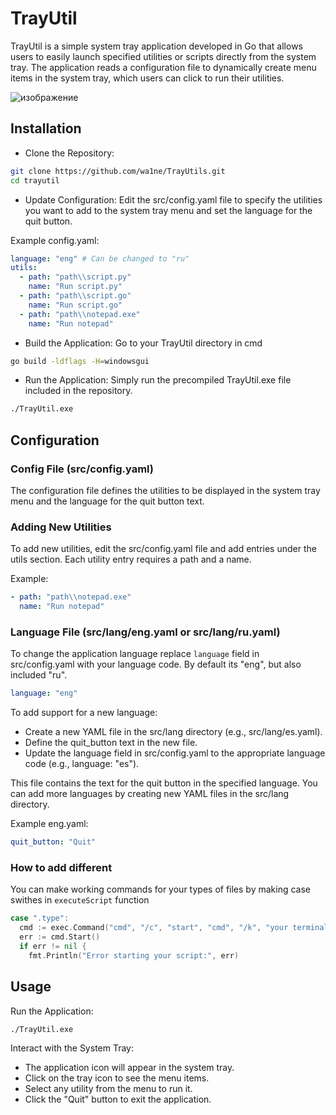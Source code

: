 # TrayUtil

TrayUtil is a simple system tray application developed in Go that allows users to easily launch specified utilities or scripts directly from the system tray. The application reads a configuration file to dynamically create menu items in the system tray, which users can click to run their utilities.

![изображение](https://github.com/wa1ne/TrayUtils/assets/124814881/297e50a8-23ec-458e-98d4-5c0ee3607607)

## Installation

* Clone the Repository:
```bash
git clone https://github.com/wa1ne/TrayUtils.git
cd trayutil
```

* Update Configuration:
Edit the src/config.yaml file to specify the utilities you want to add to the system tray menu and set the language for the quit button.

Example config.yaml:
```yaml
language: "eng" # Can be changed to "ru"
utils:
  - path: "path\\script.py"
    name: "Run script.py"
  - path: "path\\script.go"
    name: "Run script.go"
  - path: "path\\notepad.exe"
    name: "Run notepad"
```
* Build the Application:
Go to your TrayUtil directory in cmd
```bash
go build -ldflags -H=windowsgui
```
* Run the Application:
Simply run the precompiled TrayUtil.exe file included in the repository.
```bash
./TrayUtil.exe
```

## Configuration

### Config File (src/config.yaml)
The configuration file defines the utilities to be displayed in the system tray menu and the language for the quit button text.

### Adding New Utilities
To add new utilities, edit the src/config.yaml file and add entries under the utils section. Each utility entry requires a path and a name.

Example:
```yaml
- path: "path\\notepad.exe"
  name: "Run notepad"
```

### Language File (src/lang/eng.yaml or src/lang/ru.yaml)
To change the application language replace `language` field in src/config.yaml with your language code. By default its "eng", but also included "ru".
```yaml
language: "eng"
```
To add support for a new language:
* Create a new YAML file in the src/lang directory (e.g., src/lang/es.yaml).
* Define the quit_button text in the new file.
* Update the language field in src/config.yaml to the appropriate language code (e.g., language: "es").

This file contains the text for the quit button in the specified language. You can add more languages by creating new YAML files in the src/lang directory.

Example eng.yaml:

```yaml
quit_button: "Quit"
```

### How to add different 
You can make working commands for your types of files by making case swithes in `executeScript` function
```go
case ".type":
  cmd := exec.Command("cmd", "/c", "start", "cmd", "/k", "your terminal command", scriptPath)
  err := cmd.Start()
  if err != nil {
    fmt.Println("Error starting your script:", err)
```

## Usage

Run the Application:
```bash
./TrayUtil.exe
```
Interact with the System Tray:
* The application icon will appear in the system tray.
* Click on the tray icon to see the menu items.
* Select any utility from the menu to run it.
* Click the "Quit" button to exit the application.
